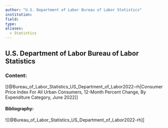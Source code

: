 ```yaml
---
author: "U.S. Department of Labor Bureau of Labor Statistics"
institution:
field:
type:
aliases:
  - Statistics
---
```


## U.S. Department of Labor Bureau of Labor Statistics

### Content:
[[@Bureau_of_Labor_Statistics_US_Department_of_Labor2022-rh|Consumer Price Index For All Urban Consumers, 12-Month Percent Change, By Expenditure Category, June 2022]]

#### Bibliography:

![[@Bureau_of_Labor_Statistics_US_Department_of_Labor2022-rh]]